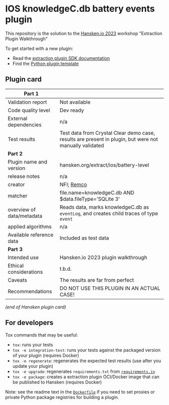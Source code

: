 # IOS knowledgeC.db battery events plugin

This repository is the solution to the [Hansken.io 2023](https://www.hansken.nl/latest/events/2023/09/20/hansken.io-2023) workshop
 "Extraction Plugin Walkthrough"

To get started with a new plugin:
* Read the [extraction plugin SDK documentation](https://netherlandsforensicinstitute.github.io/hansken-extraction-plugin-sdk-documentation/latest/)
* Find the [Python plugin template](https://github.com/NetherlandsForensicInstitute/hansken-extraction-plugin-template-python)


## Plugin card

| Part 1                      |                                                                                                        |
|-----------------------------|--------------------------------------------------------------------------------------------------------|
| Validation report           | Not available                                                                                          |
| Code quality level          | Dev ready                                                                                              |
| External dependencies       | n/a                                                                                                    |
| Test results                | Test data from Crystal Clear demo case, results are present in plugin, but were not manually validated |
| **Part 2**                  |                                                                                                        |
| Plugin name and version     | hansken.org/extract/ios/battery-level                                                                  |
| release notes               | n/a                                                                                                    |
| creator                     | NFI; [Remco](mailto:remco@holmes.nl)                                                                   |
| matcher                     | file.name=knowledgeC.db AND $data.fileType=\'SQLite 3\'                                                |
| overview of data/metadata   | Reads data, marks knowledgeC.db as `eventLog`, and creates child traces of type `event`                |
| applied algorithms          | n/a                                                                                                    |
| Available reference data    | Included as test data                                                                                  |
| **Part 3**                  |                                                                                                        |
| Intended use                | Hansken.io 2023 plugin walkthrough                                                                     |
| Ethical considerations      | t.b.d.                                                                                                 |
| Caveats                     | The results are far from perfect                                                                       |
| Recommendations             | DO NOT USE THIS PLUGIN IN AN ACTUAL CASE!                                                              |

_(end of Hansken plugin card)_


## For developers

Tox commands that may be useful:
* `tox`: runs your tests
* `tox -e integration-test`: runs your tests against the packaged version of your plugin (requires Docker)
* `tox -e regenerate`: regenerates the expected test results (use after you update your plugin)
* `tox -e upgrade`: regenerates `requirements.txt` from [`requirements.in`](requirements.in)
* `tox -e package`: creates a extraction plugin OCI/Docker image that can be published to Hansken (requires Docker)

Note: see the readme text in the [`Dockerfile`](Dockerfile) if you need to set proxies or private Python package registries for building a plugin.
